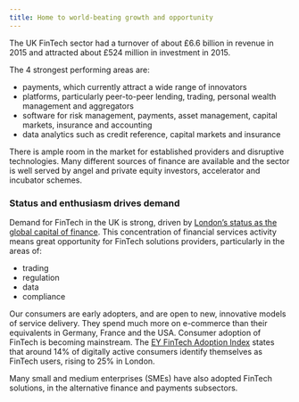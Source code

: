 ```yaml
---
title: Home to world-beating growth and opportunity
---
```

The UK FinTech sector had a turnover of about £6.6 billion in revenue in 2015 and attracted about £524 million in investment in 2015.

The 4 strongest performing areas are:

- payments, which currently attract a wide range of innovators
- platforms, particularly peer-to-peer lending, trading, personal wealth management and aggregators
- software for risk management, payments, asset management, capital markets, insurance and accounting
- data analytics such as credit reference, capital markets and insurance

There is ample room in the market for established providers and disruptive technologies. Many different sources of finance are available and the sector is well served by angel and private equity investors, accelerator and incubator schemes.

### Status and enthusiasm drives demand

Demand for FinTech in the UK is strong, driven by [London’s status as the global capital of finance](http://www.longfinance.net/global-financial-centres-index-20/1037-gfci-20.html). This concentration of financial services activity means great opportunity for FinTech solutions providers, particularly in the areas of:

- trading
- regulation
- data
- compliance

Our consumers are early adopters, and are open to new, innovative models of service delivery. They spend much more on e-commerce than their equivalents in Germany, France and the USA. Consumer adoption of FinTech is becoming mainstream. The [EY FinTech Adoption Index](http://www.ey.com/gl/en/industries/financial-services/ey-fintech-adoption-index) states that around 14% of digitally active consumers identify themselves as FinTech users, rising to 25% in London.

Many small and medium enterprises (SMEs) have also adopted FinTech solutions, in the alternative finance and payments subsectors. 

